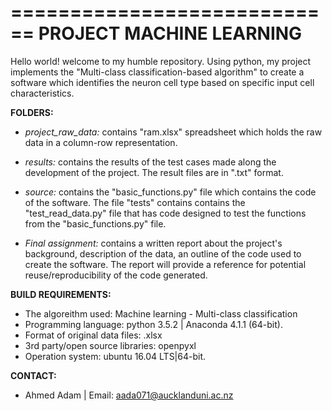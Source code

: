============================
**PROJECT MACHINE LEARNING**
============================

Hello world! welcome to my humble repository. Using python, my project implements the "Multi-class classification-based algorithm" to create a software which identifies the neuron cell type based on specific input cell characteristics.

**FOLDERS:**

- *project_raw_data:*
   contains "ram.xlsx" spreadsheet which holds the raw data in a column-row representation. 

- *results:*
  contains the results of the test cases made along the development of the project. The result files are in ".txt"           format.

- *source:*
  contains the "basic_functions.py" file which contains the code of the software. The file "tests" contains contains the     "test_read_data.py" file that has code designed to test the functions from the "basic_functions.py" file.

- *Final assignment:* 
  contains a written report about the project's background, description of the data, an outline of the code used to         create   the software. The report will provide a reference for potential reuse/reproducibility of the code generated.

**BUILD REQUIREMENTS:**

- The algoreithm used: Machine learning - Multi-class classification
- Programming language: python 3.5.2 | Anaconda 4.1.1 (64-bit).
- Format of original data files: .xlsx
- 3rd party/open source libraries: openpyxl
- Operation system: ubuntu 16.04 LTS|64-bit.

**CONTACT:**
- Ahmed Adam | Email: aada071@aucklanduni.ac.nz
  


